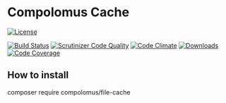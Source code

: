 # Compolomus Cache

[![License](https://poser.pugx.org/compolomus/FileCache/license)](https://packagist.org/packages/compolomus/file-cache)

[![Build Status](https://scrutinizer-ci.com/g/Compolomus/FileCache/badges/build.png?b=master)](https://scrutinizer-ci.com/g/Compolomus/FileCache/build-status/master)
[![Scrutinizer Code Quality](https://scrutinizer-ci.com/g/Compolomus/FileCache/badges/quality-score.png?b=master)](https://scrutinizer-ci.com/g/Compolomus/FileCache/?branch=master)
[![Code Climate](https://codeclimate.com/github/Compolomus/FileCache/badges/gpa.svg)](https://codeclimate.com/github/Compolomus/FileCache)
[![Downloads](https://poser.pugx.org/compolomus/FileCache/downloads)](https://packagist.org/packages/compolomus/file-cache)
[![Code Coverage](https://scrutinizer-ci.com/g/compolomus/FileCache/badges/coverage.png?b=master)](https://scrutinizer-ci.com/g/compolomus/FileCache/?branch=master)


## How to install

composer require compolomus/file-cache
